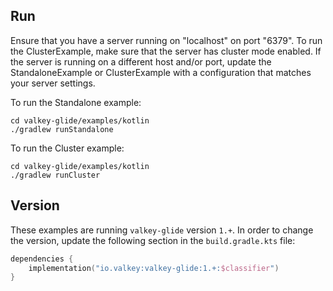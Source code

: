 ## Run
Ensure that you have a server running on "localhost" on port "6379". To run the ClusterExample, make sure that the server has cluster mode enabled. If the server is running on a different host and/or port, update the StandaloneExample or ClusterExample with a configuration that matches your server settings.

To run the Standalone example:
```shell
cd valkey-glide/examples/kotlin
./gradlew runStandalone
```

To run the Cluster example:
```shell
cd valkey-glide/examples/kotlin
./gradlew runCluster
```

## Version
These examples are running `valkey-glide` version `1.+`. In order to change the version, update the following section in the `build.gradle.kts` file:
```kotlin
dependencies {
    implementation("io.valkey:valkey-glide:1.+:$classifier")
}
```
